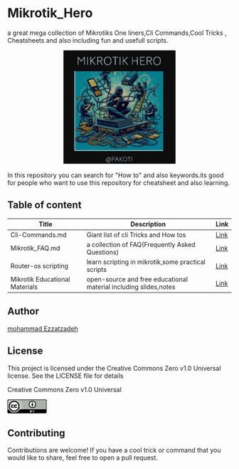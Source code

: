 # Mikrotik_Hero
a great mega collection of Mikrotiks One liners,Cli Commands,Cool Tricks , Cheatsheets and also including fun and usefull scripts.


<p align="center">
  <img src="/img/mikrotik_hero.PNG" alt="mikrotik hero logo created by microsoft ai" width=50% height=50%>
</p>

<p>In this repository you can search for "How to" and also keywords.its good for people who want to use this repository for cheatsheet and also learning.</p>


## Table of content

|Title|Description|Link|
|---|---|---|
|Cli-Commands.md|Giant list of cli Tricks and How tos| <a href="https://github.com/pakoti/Mikrotik_Hero/blob/main/Cli-commands.md">Link</a>|
|Mikrotik_FAQ.md|a collection of FAQ(Frequently Asked Questions)| <a href="Mikrotik_FAQ.md">Link</a>|
|Router-os scripting |learn scripting in mikrotik,some practical scripts|<a href="/Scripting/readme.md">Link</a>|
|Mikrotik Educational Materials|open-source and free educational material including slides,notes|<a href="/Mikrotik_Certifications/reame.md">Link</a>|



## Author
[mohammad Ezzatzadeh](https://github.com/pakoti)

## License
This project is licensed under the Creative Commons Zero v1.0 Universal license. See the LICENSE file for details

Creative Commons Zero v1.0 Universal

<img src="/img/88x31.png" alt="Creative Commons Zero v1.0 Universal">

## Contributing

Contributions are welcome! If you have a cool trick or command that you would like to share, feel free to open a pull request.